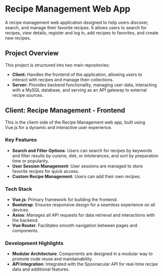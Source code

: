 # Recipe Management Web App

A recipe management web application designed to help users discover, search, and manage their favorite recipes.
It allows users to search for recipes, view details, register and log in, add recipes to favorites, and create new recipes.

## Project Overview

This project is structured into two main repositories:
- **Client:** Handles the frontend of the application, allowing users to interact with recipes and manage their collections.
- **Server:** Provides backend functionality, managing user data, interacting with a MySQL database, and serving as an API gateway to external recipe sources.

## Client: Recipe Management - Frontend

This is the client-side of the Recipe Management web app, built using Vue.js for a dynamic and interactive user experience.

### Key Features

- **Search and Filter Options**: Users can search for recipes by keywords and filter results by cuisine, diet, or intolerances, and sort by preparation time or popularity.
- **User Session Management**: User sessions are managed to store favorite recipes for quick access.
- **Custom Recipe Management**: Users can add their own recipes.

### Tech Stack

- **Vue.js**: Primary framework for building the frontend.
- **Bootstrap**: Ensures responsive design for a seamless experience on all devices.
- **Axios**: Manages all API requests for data retrieval and interactions with the backend.
- **Vue Router**: Facilitates smooth navigation between pages and components.

### Development Highlights

- **Modular Architecture**: Components are designed in a modular way to promote code reuse and maintainability.
- **API Integration**: Integrated with the Spoonacular API for real-time recipe data and additional features.
